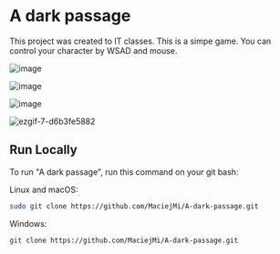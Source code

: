 # A dark passage

This project was created to IT classes. This is a simpe game. You can control your character by WSAD and mouse.

![image](https://github.com/MaciejMi/A-dark-passage/assets/107648916/703d89b0-e8ab-472d-9d67-bef796985d4b)

![image](https://github.com/MaciejMi/A-dark-passage/assets/107648916/13906109-8b58-43e0-b858-ce6d8ff6a212)

![image](https://github.com/MaciejMi/A-dark-passage/assets/107648916/33952a03-05e7-420e-8cbd-4f0935614f41)

![ezgif-7-d6b3fe5882](https://github.com/MaciejMi/A-dark-passage/assets/107648916/82ad1573-e797-407c-bf40-1322657e8bd0)

## Run Locally

To run "A dark passage", run this command on your git bash:

Linux and macOS:

```bash
sudo git clone https://github.com/MaciejMi/A-dark-passage.git
```

Windows:

```bash
git clone https://github.com/MaciejMi/A-dark-passage.git
```
